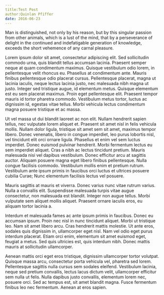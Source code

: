 ```yaml
---
title:Test Post
author:Quinlan Pfiffer
date: 2016-06-23
---
```


Man is distinguished, not only by his reason, but by this singular passion from
other animals, which is a lust of the mind, that by a perseverance of delight
in the continued and indefatigable generation of knowledge, exceeds the short
vehemence of any carnal pleasure.

Lorem ipsum dolor sit amet, consectetur adipiscing elit. Sed sollicitudin commodo urna, quis blandit tellus accumsan lacinia. Praesent semper neque at quam condimentum maximus. Quisque vestibulum odio lorem, in pellentesque velit rhoncus eu. Phasellus at condimentum ante. Mauris finibus pellentesque odio placerat cursus. Pellentesque placerat, magna ut lacinia iaculis, neque lectus lacinia justo, nec malesuada nibh magna ut justo. Integer sed tristique augue, id elementum metus. Quisque elementum est eu sem placerat maximus. Proin eget pellentesque elit. Praesent tempor mauris id tortor pharetra commodo. Vestibulum metus tortor, luctus ac dignissim id, egestas vitae tellus. Morbi vehicula lectus condimentum magna posuere tristique et ac massa.

Ut vel massa ut dui blandit laoreet ac non elit. Nullam hendrerit sapien tellus, nec vulputate lorem aliquet et. Praesent sit amet nisl in felis vehicula mollis. Nullam dolor ligula, tristique sit amet sem sit amet, maximus tempor libero. Donec venenatis, libero in congue imperdiet, leo purus lobortis nisl, vel tincidunt elit orci ornare ligula. Phasellus et enim vel sem luctus imperdiet. Donec euismod pulvinar hendrerit. Morbi fermentum lectus eu sem imperdiet aliquet. Cras a nibh ac lectus tincidunt pretium. Mauris malesuada nisi vel dapibus vestibulum. Donec efficitur arcu at sagittis auctor. Aliquam posuere magna eget libero finibus pellentesque. Nulla congue facilisis commodo. Vestibulum mollis enim et pretium rutrum. Vestibulum ante ipsum primis in faucibus orci luctus et ultrices posuere cubilia Curae; Nunc elementum facilisis lectus vel posuere.

Mauris sagittis at mauris et viverra. Donec varius nunc vitae rutrum varius. Nulla a convallis elit. Suspendisse malesuada turpis vitae augue consectetur, non malesuada est blandit. Integer non augue tellus. Morbi vulputate sem aliquet mollis aliquet. Praesent ornare iaculis eros, eu aliquam tortor lacinia a.

Interdum et malesuada fames ac ante ipsum primis in faucibus. Donec eu accumsan ipsum. Proin nec nisl in nunc tincidunt aliquet. Morbi ut tristique leo. Nam sit amet libero arcu. Cras hendrerit mattis molestie. Ut ante eros, sodales quis dignissim in, ullamcorper eget nisl. Nam vel odio eget purus interdum placerat. Etiam orci enim, elementum sit amet euismod eget, feugiat a metus. Sed quis ultricies est, quis interdum nibh. Donec mattis mauris at sollicitudin ullamcorper.

Aenean mattis orci eget eros tristique, dignissim ullamcorper tortor volutpat. Quisque massa arcu, consectetur porta vehicula vel, pharetra sed lorem. Pellentesque sagittis nulla cursus sem sodales eleifend. Vestibulum lacinia, neque sed pretium convallis, lectus lacus dictum velit, ullamcorper efficitur sem nulla ut felis. Nulla dapibus justo convallis, elementum lorem nec, posuere orci. Sed ac tempus est, sit amet blandit magna. Fusce fermentum finibus leo nec fermentum. Aenean at eros sapien.
